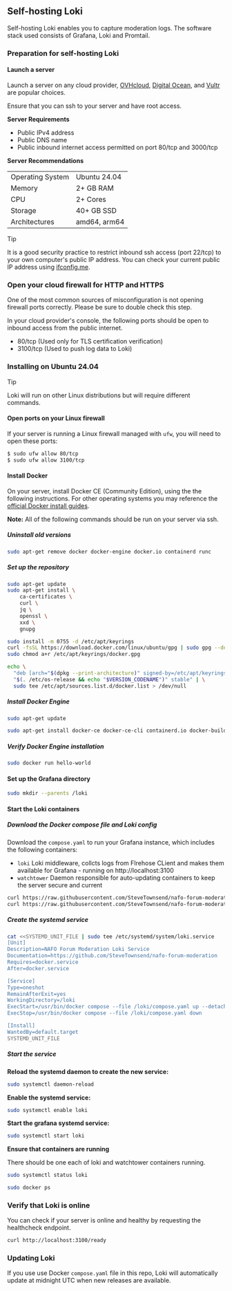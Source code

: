 ## Self-hosting Loki

Self-hosting Loki enables you to capture moderation logs. The software stack used consists of Grafana, Loki and Promtail.

### Preparation for self-hosting Loki

#### Launch a server

Launch a server on any cloud provider, [OVHcloud](https://us.ovhcloud.com/vps/), [Digital Ocean](https://digitalocean.com/), and [Vultr](https://vultr.com/) are popular choices.

Ensure that you can ssh to your server and have root access.

**Server Requirements**

- Public IPv4 address
- Public DNS name
- Public inbound internet access permitted on port 80/tcp and 3000/tcp

**Server Recommendations**

|                  |              |
| ---------------- | ------------ |
| Operating System | Ubuntu 24.04 |
| Memory           | 2+ GB RAM    |
| CPU              | 2+ Cores     |
| Storage          | 40+ GB SSD   |
| Architectures    | amd64, arm64 |

> [!TIP]
> It is a good security practice to restrict inbound ssh access (port 22/tcp) to your own computer's public IP address. You can check your current public IP address using [ifconfig.me](https://ifconfig.me/).

### Open your cloud firewall for HTTP and HTTPS

One of the most common sources of misconfiguration is not opening firewall ports correctly. Please be sure to double check this step.

In your cloud provider's console, the following ports should be open to inbound access from the public internet.

- 80/tcp (Used only for TLS certification verification)
- 3100/tcp (Used to push log data to Loki)

### Installing on Ubuntu 24.04

> [!TIP]
> Loki will run on other Linux distributions but will require different commands.

#### Open ports on your Linux firewall

If your server is running a Linux firewall managed with `ufw`, you will need to open these ports:

```bash
$ sudo ufw allow 80/tcp
$ sudo ufw allow 3100/tcp
```

#### Install Docker

On your server, install Docker CE (Community Edition), using the the following instructions. For other operating systems you may reference the [official Docker install guides](https://docs.docker.com/engine/install/).

**Note:** All of the following commands should be run on your server via ssh.

##### Uninstall old versions

```bash
sudo apt-get remove docker docker-engine docker.io containerd runc
```

##### Set up the repository

```bash
sudo apt-get update
sudo apt-get install \
    ca-certificates \
    curl \
    jq \
    openssl \
    xxd \
    gnupg
```

```bash
sudo install -m 0755 -d /etc/apt/keyrings
curl -fsSL https://download.docker.com/linux/ubuntu/gpg | sudo gpg --dearmor -o /etc/apt/keyrings/docker.gpg
sudo chmod a+r /etc/apt/keyrings/docker.gpg
```

```bash
echo \
  "deb [arch="$(dpkg --print-architecture)" signed-by=/etc/apt/keyrings/docker.gpg] https://download.docker.com/linux/ubuntu \
  "$(. /etc/os-release && echo "$VERSION_CODENAME")" stable" | \
  sudo tee /etc/apt/sources.list.d/docker.list > /dev/null
```

##### Install Docker Engine

```bash
sudo apt-get update
```

```bash
sudo apt-get install docker-ce docker-ce-cli containerd.io docker-buildx-plugin docker-compose-plugin
```

##### Verify Docker Engine installation

```bash
sudo docker run hello-world
```

#### Set up the Grafana directory

```bash
sudo mkdir --parents /loki
```

#### Start the Loki containers

##### Download the Docker compose file and Loki config

Download the `compose.yaml` to run your Grafana instance, which includes the following containers:

- `loki` Loki middleware,  collcts logs from FIrehose CLient and makes them available for Grafana - running on http://localhost:3100
- `watchtower` Daemon responsible for auto-updating containers to keep the server secure and current

```bash
curl https://raw.githubusercontent.com/SteveTownsend/nafo-forum-moderation/main/loki/compose.yaml | sudo tee /loki/compose.yaml
curl https://raw.githubusercontent.com/SteveTownsend/nafo-forum-moderation/main/firehose-client/config/loki-config.yaml | sudo tee /loki/loki-config.yaml
```

##### Create the systemd service

```bash
cat <<SYSTEMD_UNIT_FILE | sudo tee /etc/systemd/system/loki.service
[Unit]
Description=NAFO Forum Moderation Loki Service
Documentation=https://github.com/SteveTownsend/nafo-forum-moderation
Requires=docker.service
After=docker.service

[Service]
Type=oneshot
RemainAfterExit=yes
WorkingDirectory=/loki
ExecStart=/usr/bin/docker compose --file /loki/compose.yaml up --detach
ExecStop=/usr/bin/docker compose --file /loki/compose.yaml down

[Install]
WantedBy=default.target
SYSTEMD_UNIT_FILE
```

##### Start the service

**Reload the systemd daemon to create the new service:**

```bash
sudo systemctl daemon-reload
```

**Enable the systemd service:**

```bash
sudo systemctl enable loki
```

**Start the grafana systemd service:**

```bash
sudo systemctl start loki
```

**Ensure that containers are running**

There should be one each of loki and watchtower containers running.

```bash
sudo systemctl status loki
```

```bash
sudo docker ps
```

### Verify that Loki is online

You can check if your server is online and healthy by requesting the healthcheck endpoint.

```bash
curl http://localhost:3100/ready
```

### Updating Loki

If you use use Docker `compose.yaml` file in this repo, Loki will automatically update at midnight UTC when new releases are available.
